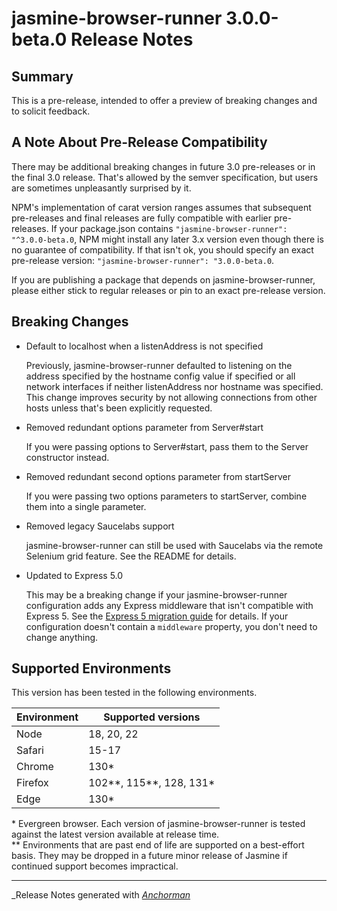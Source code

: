 # jasmine-browser-runner 3.0.0-beta.0 Release Notes

## Summary

This is a pre-release, intended to offer a preview of breaking changes and to
solicit feedback.

## A Note About Pre-Release Compatibility

There may be additional breaking changes in future 3.0 pre-releases or in the
final 3.0 release. That's allowed by the semver specification, but users are
sometimes unpleasantly surprised by it.

NPM's implementation of carat version ranges assumes that subsequent
pre-releases and final releases are fully compatible with earlier pre-releases.
If your package.json contains `"jasmine-browser-runner": "^3.0.0-beta.0`, 
NPM might install any later 3.x version even though there is no guarantee of
compatibility. If that isn't ok, you should specify an exact pre-release version:
`"jasmine-browser-runner": "3.0.0-beta.0`.

If you are publishing a package that depends on jasmine-browser-runner, please
either stick to regular releases or pin to an exact pre-release version.

## Breaking Changes

* Default to localhost when a listenAddress is not specified

  Previously, jasmine-browser-runner defaulted to listening on the address
  specified by the hostname config value if specified or all network
  interfaces if neither  listenAddress nor hostname was specified. This
  change improves security by not allowing connections from other hosts unless
  that's been explicitly requested.

* Removed redundant options parameter from Server#start

  If you were passing options to Server#start, pass them to the Server
  constructor instead.

* Removed redundant second options parameter from startServer

  If you were passing two options parameters to startServer, combine them into
  a single parameter.

* Removed legacy Saucelabs support

  jasmine-browser-runner can still be used with Saucelabs via the remote 
  Selenium grid feature. See the README for details.

* Updated to Express 5.0

  This may be a breaking change if your jasmine-browser-runner configuration
  adds any Express middleware that isn't compatible with Express 5. See the
  [Express 5 migration guide](https://expressjs.com/en/guide/migrating-5.html)
  for details. If your configuration doesn't contain a `middleware` property,
  you don't need to change anything.

## Supported Environments

This version has been tested in the following environments.

| Environment       | Supported versions      |
|-------------------|-------------------------|
| Node              | 18, 20, 22              |
| Safari            | 15-17                   |
| Chrome            | 130*                    |
| Firefox           | 102**, 115**, 128, 131* |
| Edge              | 130*                    |

\* Evergreen browser. Each version of jasmine-browser-runner is tested against 
the latest version available at release time.<br>
\** Environments that are past end of life are supported on a best-effort
basis. They may be dropped in a future minor release of Jasmine if continued
support becomes impractical.


------


_Release Notes generated with _[Anchorman](http://github.com/infews/anchorman)_